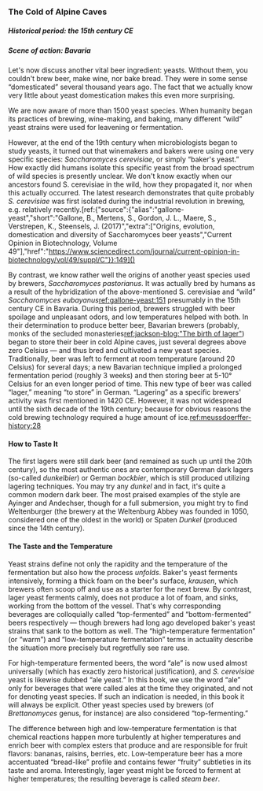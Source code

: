 ### The Cold of Alpine Caves

##### Historical period: the 15th century CE
##### Scene of action: Bavaria

Let's now discuss another vital beer ingredient: yeasts. Without them, you couldn't brew beer, make wine, nor bake bread. They were in some sense “domesticated” several thousand years ago. The fact that we actually know very little about yeast domestication makes this even more surprising.

We are now aware of more than 1500 yeast species. When humanity began its practices of brewing, wine-making, and baking, many different “wild” yeast strains were used for leavening or fermentation.

However, at the end of the 19th century when microbiologists began to study yeasts, it turned out that winemakers and bakers were using one very specific species: *Saccharomyces cerevisiae*, or simply “baker's yeast.” How exactly did humans isolate this specific yeast from the broad spectrum of wild species is presently unclear. We don't know exactly when our ancestors found S. cerevisiae in the wild, how they propagated it, nor when this actually occurred. The latest research demonstrates that quite probably *S. cerevisiae* was first isolated during the industrial revolution in brewing, e.g. relatively recently.[ref:{"source":{"alias":"gallone-yeast","short":"Gallone, B., Mertens, S., Gordon, J. L., Maere, S., Verstrepen, K., Steensels, J. (2017)","extra":["Origins, evolution, domestication and diversity of Saccharomyces beer yeasts","Current Opinion in Biotechnology, Volume 49"],"href":"https://www.sciencedirect.com/journal/current-opinion-in-biotechnology/vol/49/suppl/C"}}:149]()

By contrast, we know rather well the origins of another yeast species used by brewers, *Saccharomyces pastorianus*. It was actually bred by humans as a result of the hybridization of the above-mentioned S. cerevisiae and “wild” *Saccharomyces eubayanus*[ref:gallone-yeast:151]() presumably in the 15th century CE in Bavaria. During this period, brewers struggled with beer spoilage and unpleasant odors, and low temperatures helped with both. In their determination to produce better beer, Bavarian brewers (probably, monks of the secluded monasteries[ref:jackson-blog:"The birth of lager"](http://www.beerhunter.com/documents/19133-000255.html)) began to store their beer in cold Alpine caves, just several degrees above zero Celsius — and thus bred and cultivated a new yeast species. Traditionally, beer was left to ferment at room temperature (around 20 Celsius) for several days; a new Bavarian technique implied a prolonged fermentation period (roughly 3 weeks) and then storing beer at 5-10° Celsius for an even longer period of time. This new type of beer was called “lager,” meaning “to store” in German. “Lagering” as a specific brewers' activity was first mentioned in 1420 CE. However, it was not widespread until the sixth decade of the 19th century; because for obvious reasons the cold brewing technology required a huge amount of ice.[ref:meussdoerffer-history:28]()

#### How to Taste It

The first lagers were still dark beer (and remained as such up until the 20th century), so the most authentic ones are contemporary German dark lagers (so-called *dunkelbier*) or German *bockbier*, which is still produced utilizing lagering techniques. You may try any *dunkel* and in fact, it's quite a common modern dark beer. The most praised examples of the style are Ayinger and Andechser, though for a full submersion, you might try to find Weltenburger (the brewery at the Weltenburg Abbey was founded in 1050, considered one of the oldest in the world) or Spaten *Dunkel* (produced since the 14th century).

#### The Taste and the Temperature

Yeast strains define not only the rapidity and the temperature of the fermentation but also how the process *unfolds*. Baker's yeast ferments intensively, forming a thick foam on the beer's surface, *krausen*, which brewers often scoop off and use as a starter for the next brew. By contrast, lager yeast ferments calmly, does not produce a lot of foam, and sinks, working from the bottom of the vessel. That's why corresponding beverages are colloquially called “top-fermented” and “bottom-fermented” beers respectively — though brewers had long ago developed baker's yeast strains that sank to the bottom as well. The “high-temperature fermentation” (or “warm”) and “low-temperature fermentation” terms in actuality describe the situation more precisely but regretfully see rare use.

For high-temperature fermented beers, the word “ale” is now used almost universally (which has exactly zero historical justification), and *S. cerevisiae* yeast is likewise dubbed “ale yeast.” In this book, we use the word “ale” only for beverages that were called ales at the time they originated, and not for denoting yeast species. If such an indication is needed, in this book it will always be explicit. Other yeast species used by brewers (of *Brettanomyces* genus, for instance) are also considered “top-fermenting.” 

The difference between high and low-temperature fermentation is that chemical reactions happen more turbulently at higher temperatures and enrich beer with complex esters that produce and are responsible for fruit flavors: bananas, raisins, berries, etc. Low-temperature beer has a more accentuated “bread-like” profile and contains fewer “fruity” subtleties in its taste and aroma. Interestingly, lager yeast might be forced to ferment at higher temperatures; the resulting beverage is called *steam beer*.
